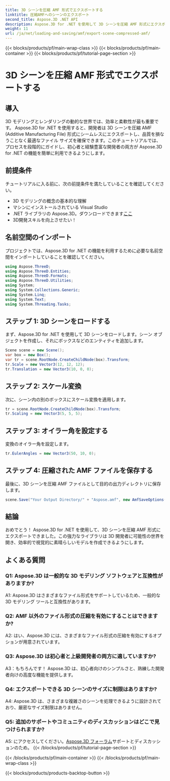 ```yaml
---
title: 3D シーンを圧縮 AMF 形式でエクスポートする
linktitle: 圧縮AMFへのシーンのエクスポート
second_title: Aspose.3D .NET API
description: Aspose.3D for .NET を使用して 3D シーンを圧縮 AMF 形式にエクスポートする方法を学びます。このステップバイステップのガイドを使用して、開発スキルを強化してください。
weight: 11
url: /ja/net/loading-and-saving/amf/export-scene-compressed-amf/
---
```


{{< blocks/products/pf/main-wrap-class >}}
{{< blocks/products/pf/main-container >}}
{{< blocks/products/pf/tutorial-page-section >}}

# 3D シーンを圧縮 AMF 形式でエクスポートする

## 導入

3D モデリングとレンダリングの動的な世界では、効率と柔軟性が最も重要です。 Aspose.3D for .NET を使用すると、開発者は 3D シーンを圧縮 AMF (Additive Manufacturing File) 形式にシームレスにエクスポートし、品質を損なうことなく最適なファイル サイズを確保できます。このチュートリアルでは、プロセスを段階的にガイドし、初心者と経験豊富な開発者の両方が Aspose.3D for .NET の機能を簡単に利用できるようにします。

## 前提条件

チュートリアルに入る前に、次の前提条件を満たしていることを確認してください。

- 3D モデリングの概念の基本的な理解
- マシンにインストールされている Visual Studio
-  .NET ライブラリの Aspose.3D。ダウンロードできます[ここ](https://releases.aspose.com/3d/net/)
- 3D開発スキルを向上させたい！

## 名前空間のインポート

プロジェクトでは、Aspose.3D for .NET の機能を利用するために必要な名前空間をインポートしていることを確認してください。

```csharp
using Aspose.ThreeD;
using Aspose.ThreeD.Entities;
using Aspose.ThreeD.Formats;
using Aspose.ThreeD.Utilities;
using System;
using System.Collections.Generic;
using System.Linq;
using System.Text;
using System.Threading.Tasks;
```

## ステップ 1: 3D シーンをロードする

まず、Aspose.3D for .NET を使用して 3D シーンをロードします。シーン オブジェクトを作成し、それにボックスなどのエンティティを追加します。

```csharp
Scene scene = new Scene();
var box = new Box();
var tr = scene.RootNode.CreateChildNode(box).Transform;
tr.Scale = new Vector3(12, 12, 12);
tr.Translation = new Vector3(10, 0, 0);
```

## ステップ 2: スケール変換

次に、シーン内の別のボックスにスケール変換を適用します。

```csharp
tr = scene.RootNode.CreateChildNode(box).Transform;
tr.Scaling = new Vector3(5, 5, 5);
```

## ステップ 3: オイラー角を設定する

変換のオイラー角を設定します。

```csharp
tr.EulerAngles = new Vector3(50, 10, 0);
```

## ステップ 4: 圧縮された AMF ファイルを保存する

最後に、3D シーンを圧縮 AMF ファイルとして目的の出力ディレクトリに保存します。

```csharp
scene.Save("Your Output Directory/" + "Aspose.amf", new AmfSaveOptions() { EnableCompression = false });
```

## 結論

おめでとう！ Aspose.3D for .NET を使用して、3D シーンを圧縮 AMF 形式にエクスポートできました。この強力なライブラリは 3D 開発者に可能性の世界を開き、効率的で視覚的に素晴らしいモデルを作成できるようにします。

## よくある質問

### Q1: Aspose.3D は一般的な 3D モデリング ソフトウェアと互換性がありますか?

A1: Aspose.3D はさまざまなファイル形式をサポートしているため、一般的な 3D モデリング ツールと互換性があります。

### Q2: AMF 以外のファイル形式の圧縮を有効にすることはできますか?

A2: はい、Aspose.3D には、さまざまなファイル形式の圧縮を有効にするオプションが用意されています。

### Q3: Aspose.3D は初心者と上級開発者の両方に適していますか?

A3：もちろんです！ Aspose.3D は、初心者向けのシンプルさと、熟練した開発者向けの高度な機能を提供します。

### Q4: エクスポートできる 3D シーンのサイズに制限はありますか?

A4: Aspose.3D は、さまざまな複雑さのシーンを処理できるように設計されており、厳密なサイズ制限はありません。

### Q5: 追加のサポートやコミュニティのディスカッションはどこで見つけられますか?

 A5: にアクセスしてください。[Aspose.3D フォーラム](https://forum.aspose.com/c/3d/18)サポートとディスカッションのため。
{{< /blocks/products/pf/tutorial-page-section >}}

{{< /blocks/products/pf/main-container >}}
{{< /blocks/products/pf/main-wrap-class >}}

{{< blocks/products/products-backtop-button >}}
